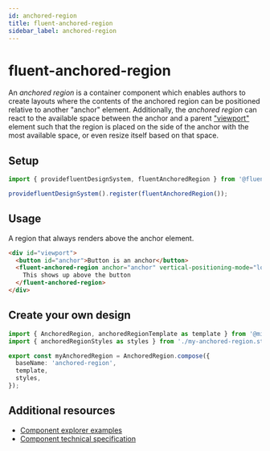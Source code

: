 ```yaml
---
id: anchored-region
title: fluent-anchored-region
sidebar_label: anchored-region
---
```


# fluent-anchored-region

An _anchored region_ is a container component which enables authors to create layouts where the contents of the anchored region can be positioned relative to another "anchor" element. Additionally, the _anchored region_ can react to the available space between the anchor and a parent ["viewport"](https://developer.mozilla.org/en-US/docs/Glossary/viewport) element such that the region is placed on the side of the anchor with the most available space, or even resize itself based on that space.

## Setup

```ts
import { providefluentDesignSystem, fluentAnchoredRegion } from '@fluentui/web-components';

providefluentDesignSystem().register(fluentAnchoredRegion());
```

## Usage

A region that always renders above the anchor element.

```html live
<div id="viewport">
  <button id="anchor">Button is an anchor</button>
  <fluent-anchored-region anchor="anchor" vertical-positioning-mode="locktodefault" vertical-default-position="top">
    This shows up above the button
  </fluent-anchored-region>
</div>
```

## Create your own design

```ts
import { AnchoredRegion, anchoredRegionTemplate as template } from '@microsoft/fast-foundation';
import { anchoredRegionStyles as styles } from './my-anchored-region.styles';

export const myAnchoredRegion = AnchoredRegion.compose({
  baseName: 'anchored-region',
  template,
  styles,
});
```

## Additional resources

- [Component explorer examples](https://explore.fast.design/components/fast-anchored-region)
- [Component technical specification](https://github.com/microsoft/fast/blob/master/packages/web-components/fast-foundation/src/anchored-region/anchored-region.spec.md)
